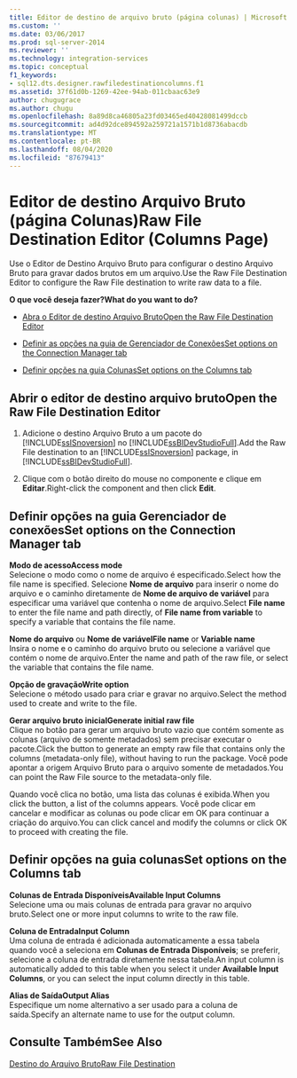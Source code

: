 ```yaml
---
title: Editor de destino de arquivo bruto (página colunas) | Microsoft Docs
ms.custom: ''
ms.date: 03/06/2017
ms.prod: sql-server-2014
ms.reviewer: ''
ms.technology: integration-services
ms.topic: conceptual
f1_keywords:
- sql12.dts.designer.rawfiledestinationcolumns.f1
ms.assetid: 37f61d0b-1269-42ee-94ab-011cbaac63e9
author: chugugrace
ms.author: chugu
ms.openlocfilehash: 8a89d8ca46805a23fd03465ed40428081499dccb
ms.sourcegitcommit: ad4d92dce894592a259721a1571b1d8736abacdb
ms.translationtype: MT
ms.contentlocale: pt-BR
ms.lasthandoff: 08/04/2020
ms.locfileid: "87679413"
---
```

# <a name="raw-file-destination-editor-columns-page"></a><span data-ttu-id="5e375-102">Editor de destino Arquivo Bruto (página Colunas)</span><span class="sxs-lookup"><span data-stu-id="5e375-102">Raw File Destination Editor (Columns Page)</span></span>
  <span data-ttu-id="5e375-103">Use o Editor de Destino Arquivo Bruto para configurar o destino Arquivo Bruto para gravar dados brutos em um arquivo.</span><span class="sxs-lookup"><span data-stu-id="5e375-103">Use the Raw File Destination Editor to configure the Raw File destination to write raw data to a file.</span></span>  
  
 <span data-ttu-id="5e375-104">**O que você deseja fazer?**</span><span class="sxs-lookup"><span data-stu-id="5e375-104">**What do you want to do?**</span></span>  
  
-   [<span data-ttu-id="5e375-105">Abra o Editor de destino Arquivo Bruto</span><span class="sxs-lookup"><span data-stu-id="5e375-105">Open the Raw File Destination Editor</span></span>](#open)  
  
-   [<span data-ttu-id="5e375-106">Definir as opções na guia de Gerenciador de Conexões</span><span class="sxs-lookup"><span data-stu-id="5e375-106">Set options on the Connection Manager tab</span></span>](#connection)  
  
-   [<span data-ttu-id="5e375-107">Definir opções na guia Colunas</span><span class="sxs-lookup"><span data-stu-id="5e375-107">Set options on the Columns tab</span></span>](#mapping)  
  
##  <a name="open-the-raw-file-destination-editor"></a><a name="open"></a><span data-ttu-id="5e375-108">Abrir o editor de destino arquivo bruto</span><span class="sxs-lookup"><span data-stu-id="5e375-108">Open the Raw File Destination Editor</span></span>  
  
1.  <span data-ttu-id="5e375-109">Adicione o destino Arquivo Bruto a um pacote do [!INCLUDE[ssISnoversion](../includes/ssisnoversion-md.md)] no [!INCLUDE[ssBIDevStudioFull](../includes/ssbidevstudiofull-md.md)].</span><span class="sxs-lookup"><span data-stu-id="5e375-109">Add the Raw File destination to an [!INCLUDE[ssISnoversion](../includes/ssisnoversion-md.md)] package, in [!INCLUDE[ssBIDevStudioFull](../includes/ssbidevstudiofull-md.md)].</span></span>  
  
2.  <span data-ttu-id="5e375-110">Clique com o botão direito do mouse no componente e clique em **Editar**.</span><span class="sxs-lookup"><span data-stu-id="5e375-110">Right-click the component and then click **Edit**.</span></span>  
  
##  <a name="set-options-on-the-connection-manager-tab"></a><a name="connection"></a><span data-ttu-id="5e375-111">Definir opções na guia Gerenciador de conexões</span><span class="sxs-lookup"><span data-stu-id="5e375-111">Set options on the Connection Manager tab</span></span>  
 <span data-ttu-id="5e375-112">**Modo de acesso**</span><span class="sxs-lookup"><span data-stu-id="5e375-112">**Access mode**</span></span>  
 <span data-ttu-id="5e375-113">Selecione o modo como o nome de arquivo é especificado.</span><span class="sxs-lookup"><span data-stu-id="5e375-113">Select how the file name is specified.</span></span> <span data-ttu-id="5e375-114">Selecione **Nome de arquivo** para inserir o nome do arquivo e o caminho diretamente de **Nome de arquivo de variável** para especificar uma variável que contenha o nome de arquivo.</span><span class="sxs-lookup"><span data-stu-id="5e375-114">Select **File name** to enter the file name and path directly, of **File name from variable** to specify a variable that contains the file name.</span></span>  
  
 <span data-ttu-id="5e375-115">**Nome do arquivo** ou **Nome de variável**</span><span class="sxs-lookup"><span data-stu-id="5e375-115">**File name** or **Variable name**</span></span>  
 <span data-ttu-id="5e375-116">Insira o nome e o caminho do arquivo bruto ou selecione a variável que contém o nome de arquivo.</span><span class="sxs-lookup"><span data-stu-id="5e375-116">Enter the name and path of the raw file, or select the variable that contains the file name.</span></span>  
  
 <span data-ttu-id="5e375-117">**Opção de gravação**</span><span class="sxs-lookup"><span data-stu-id="5e375-117">**Write option**</span></span>  
 <span data-ttu-id="5e375-118">Selecione o método usado para criar e gravar no arquivo.</span><span class="sxs-lookup"><span data-stu-id="5e375-118">Select the method used to create and write to the file.</span></span>  
  
 <span data-ttu-id="5e375-119">**Gerar arquivo bruto inicial**</span><span class="sxs-lookup"><span data-stu-id="5e375-119">**Generate initial raw file**</span></span>  
 <span data-ttu-id="5e375-120">Clique no botão para gerar um arquivo bruto vazio que contém somente as colunas (arquivo de somente metadados) sem precisar executar o pacote.</span><span class="sxs-lookup"><span data-stu-id="5e375-120">Click the button to generate an empty raw file that contains only the columns (metadata-only file), without having to run the package.</span></span> <span data-ttu-id="5e375-121">Você pode apontar a origem Arquivo Bruto para o arquivo somente de metadados.</span><span class="sxs-lookup"><span data-stu-id="5e375-121">You can point the Raw File source to the metadata-only file.</span></span>  
  
 <span data-ttu-id="5e375-122">Quando você clica no botão, uma lista das colunas é exibida.</span><span class="sxs-lookup"><span data-stu-id="5e375-122">When you click the button, a list of the columns appears.</span></span> <span data-ttu-id="5e375-123">Você pode clicar em cancelar e modificar as colunas ou pode clicar em OK para continuar a criação do arquivo.</span><span class="sxs-lookup"><span data-stu-id="5e375-123">You can click cancel and modify the columns or click OK to proceed with creating the file.</span></span>  
  
##  <a name="set-options-on-the-columns-tab"></a><a name="mapping"></a><span data-ttu-id="5e375-124">Definir opções na guia colunas</span><span class="sxs-lookup"><span data-stu-id="5e375-124">Set options on the Columns tab</span></span>  
 <span data-ttu-id="5e375-125">**Colunas de Entrada Disponíveis**</span><span class="sxs-lookup"><span data-stu-id="5e375-125">**Available Input Columns**</span></span>  
 <span data-ttu-id="5e375-126">Selecione uma ou mais colunas de entrada para gravar no arquivo bruto.</span><span class="sxs-lookup"><span data-stu-id="5e375-126">Select one or more input columns to write to the raw file.</span></span>  
  
 <span data-ttu-id="5e375-127">**Coluna de Entrada**</span><span class="sxs-lookup"><span data-stu-id="5e375-127">**Input Column**</span></span>  
 <span data-ttu-id="5e375-128">Uma coluna de entrada é adicionada automaticamente a essa tabela quando você a seleciona em **Colunas de Entrada Disponíveis**; se preferir, selecione a coluna de entrada diretamente nessa tabela.</span><span class="sxs-lookup"><span data-stu-id="5e375-128">An input column is automatically added to this table when you select it under **Available Input Columns**, or you can select the input column directly in this table.</span></span>  
  
 <span data-ttu-id="5e375-129">**Alias de Saída**</span><span class="sxs-lookup"><span data-stu-id="5e375-129">**Output Alias**</span></span>  
 <span data-ttu-id="5e375-130">Especifique um nome alternativo a ser usado para a coluna de saída.</span><span class="sxs-lookup"><span data-stu-id="5e375-130">Specify an alternate name to use for the output column.</span></span>  
  
## <a name="see-also"></a><span data-ttu-id="5e375-131">Consulte Também</span><span class="sxs-lookup"><span data-stu-id="5e375-131">See Also</span></span>  
 [<span data-ttu-id="5e375-132">Destino do Arquivo Bruto</span><span class="sxs-lookup"><span data-stu-id="5e375-132">Raw File Destination</span></span>](data-flow/raw-file-destination.md)  
  
  
